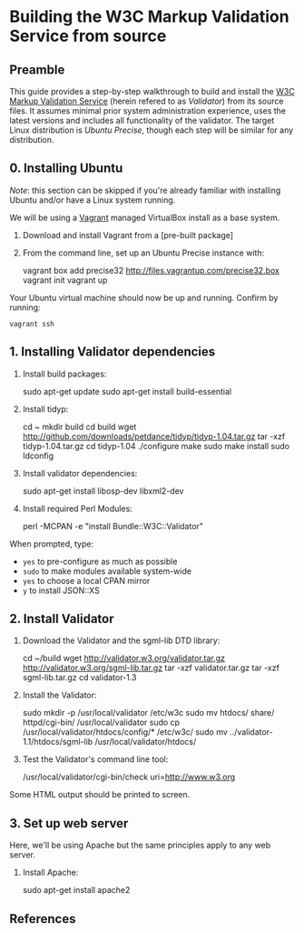 # Building the W3C Markup Validation Service from source

## Preamble

This guide provides a step-by-step walkthrough to build and install the [W3C
Markup Validation Service][home] (herein refered to as *Validator*) from its
source files. It assumes minimal prior system administration experience, uses
the latest versions and includes all functionality of the validator. The target
Linux distribution is *Ubuntu Precise*, though each step will be similar for any
distribution.

## 0. Installing Ubuntu

*Note*: this section can be skipped if you're already familiar with installing
Ubuntu and/or have a Linux system running.

We will be using a [Vagrant][] managed VirtualBox install as a base system.

1. Download and install Vagrant from a [pre-built package]
2. From the command line, set up an Ubuntu Precise instance with:

    vagrant box add precise32 http://files.vagrantup.com/precise32.box
    vagrant init
    vagrant up

Your Ubuntu virtual machine should now be up and running. Confirm by running:

    vagrant ssh

## 1. Installing Validator dependencies

1. Install build packages:

    sudo apt-get update
    sudo apt-get install build-essential

2. Install tidyp:

    cd ~
    mkdir build
    cd build
    wget http://github.com/downloads/petdance/tidyp/tidyp-1.04.tar.gz
    tar -xzf tidyp-1.04.tar.gz
    cd tidyp-1.04
    ./configure
    make
    sudo make install
    sudo ldconfig

3. Install validator dependencies:

    sudo apt-get install libosp-dev libxml2-dev

4. Install required Perl Modules:

    perl -MCPAN -e "install Bundle::W3C::Validator"

When prompted, type:

* `yes` to pre-configure as much as possible
* `sudo` to make modules available system-wide
* `yes` to choose a local CPAN mirror
* `y` to install JSON::XS

## 2. Install Validator

1. Download the Validator and the sgml-lib DTD library:

    cd ~/build
    wget http://validator.w3.org/validator.tar.gz http://validator.w3.org/sgml-lib.tar.gz
    tar -xzf validator.tar.gz
    tar -xzf sgml-lib.tar.gz
    cd validator-1.3

2. Install the Validator:

    sudo mkdir -p /usr/local/validator /etc/w3c
    sudo mv htdocs/ share/ httpd/cgi-bin/ /usr/local/validator
    sudo cp /usr/local/validator/htdocs/config/* /etc/w3c/
    sudo mv ../validator-1.1/htdocs/sgml-lib /usr/local/validator/htdocs/

3. Test the Validator's command line tool:

    /usr/local/validator/cgi-bin/check uri=http://www.w3.org

Some HTML output should be printed to screen.

## 3. Set up web server

Here, we'll be using Apache but the same principles apply to any web server.

1. Install Apache:

    sudo apt-get install apache2

## References

  [home]: http://validator.w3.org/
  [OpenSP]: http://sourceforge.net/projects/openjade/
  [vagrant]: http://vagrantup.com/
  [vagrantdl]: http://downloads.vagrantup.com/tags/v1.0.3
